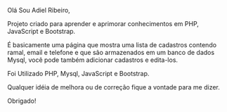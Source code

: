 Olá Sou Adiel Ribeiro, 

Projeto criado para aprender e aprimorar conhecimentos em PHP, JavaScript e Bootstrap.

É basicamente uma página que mostra uma lista de cadastros contendo ramal, email e telefone e que são armazenados em um banco de dados Mysql,
você pode também adicionar cadastros e edita-los.

Foi Utilizado PHP, Mysql, JavaScript e Bootstrap.

Qualquer idéia de melhora ou de correção fique a vontade para me dizer.

Obrigado!
